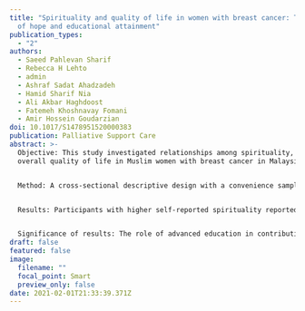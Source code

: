 ```yaml
---
title: "Spirituality and quality of life in women with breast cancer: The role
  of hope and educational attainment"
publication_types:
  - "2"
authors:
  - Saeed Pahlevan Sharif
  - Rebecca H Lehto
  - admin
  - Ashraf Sadat Ahadzadeh
  - Hamid Sharif Nia
  - Ali Akbar Haghdoost
  - Fatemeh Khoshnavay Fomani
  - Amir Hossein Goudarzian
doi: 10.1017/S1478951520000383
publication: Palliative Support Care
abstract: >-
  Objective: This study investigated relationships among spirituality, hope, and
  overall quality of life in Muslim women with breast cancer in Malaysia.


  Method: A cross-sectional descriptive design with a convenience sample of 145 Malay patients was used. The mediating role of hope in the relationship between spirituality and quality of life as well as the moderating effect of education level on the spirituality hope link were examined.


  Results: Participants with higher self-reported spirituality reported more hope (b = 6.345, p < 0.001) and higher levels of quality of life (b = 1.065, p < 0.001). Higher educational attainment weakened relationships between spirituality and hope (b = -1.460, p < 0.001).


  Significance of results: The role of advanced education in contributing to lessened hope in relation to spirituality emphasizes the importance of skilled and personalized spiritual counseling in the respective socio-cultural religious context.
draft: false
featured: false
image:
  filename: ""
  focal_point: Smart
  preview_only: false
date: 2021-02-01T21:33:39.371Z
---
```

